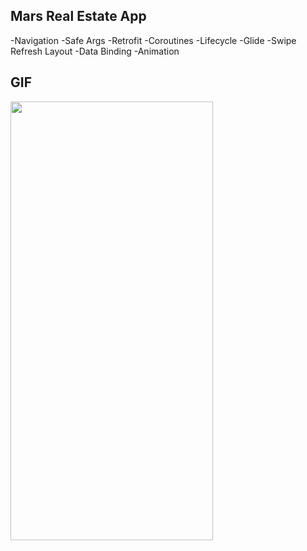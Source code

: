 ## Mars Real Estate App
-Navigation -Safe Args -Retrofit -Coroutines -Lifecycle -Glide -Swipe Refresh Layout -Data Binding -Animation

## GIF
<img src ="https://user-images.githubusercontent.com/55987416/190917162-6fbd8aa8-1699-4be5-9ec1-cc77bf1482e4.mp4" width = 324 height = 702/>
